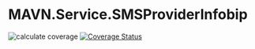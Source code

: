# MAVN.Service.SMSProviderInfobip

![calculate coverage](https://github.com/OpenMAVN/MAVN.Service.SMSProviderInfobip/workflows/calculate%20coverage/badge.svg)
[![Coverage Status](https://coveralls.io/repos/github/OpenMAVN/MAVN.Service.SMSProviderInfobip/badge.svg?branch=master)](https://coveralls.io/github/OpenMAVN/MAVN.Service.SMSProviderInfobip?branch=master)
